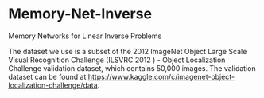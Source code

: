 # Memory-Net-Inverse
Memory Networks for Linear Inverse Problems

The dataset we use is a subset of the 2012 ImageNet Object Large Scale Visual Recognition Challenge (ILSVRC 2012 ) - Object Localization Challenge validation dataset, which contains 50,000 images. The validation dataset can be found at https://www.kaggle.com/c/imagenet-object-localization-challenge/data. 
